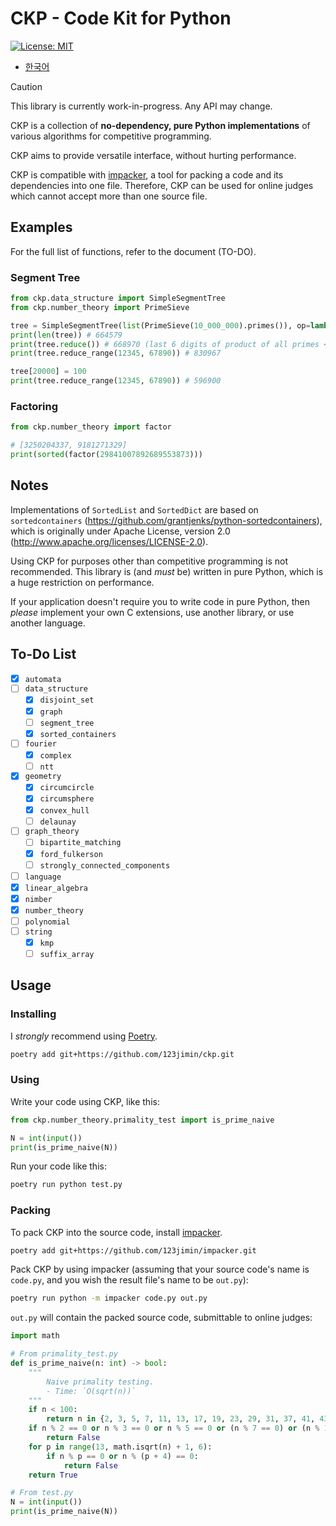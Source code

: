 # CKP - Code Kit for Python

[![License: MIT](https://img.shields.io/badge/License-MIT-yellow.svg)](https://opensource.org/licenses/MIT)

- [한국어](README.ko-KR.md)

> [!CAUTION]
> This library is currently work-in-progress. Any API may change.

CKP is a collection of **no-dependency, pure Python implementations** of various algorithms for competitive programming.

CKP aims to provide versatile interface, without hurting performance.

CKP is compatible with [impacker](https://github.com/123jimin/impacker), a tool for packing a code and its dependencies into one file. Therefore, CKP can be used for online judges which cannot accept more than one source file.

## Examples

For the full list of functions, refer to the document (TO-DO).

### Segment Tree

```py
from ckp.data_structure import SimpleSegmentTree
from ckp.number_theory import PrimeSieve

tree = SimpleSegmentTree(list(PrimeSieve(10_000_000).primes()), op=lambda x,y: (x*y)%1_000_000, e=1)
print(len(tree)) # 664579
print(tree.reduce()) # 668970 (last 6 digits of product of all primes <= 10_000_000)
print(tree.reduce_range(12345, 67890)) # 830967

tree[20000] = 100
print(tree.reduce_range(12345, 67890)) # 596900
```

### Factoring

```py
from ckp.number_theory import factor

# [3250204337, 9181271329]
print(sorted(factor(29841007892689553873)))
```

## Notes

Implementations of `SortedList` and `SortedDict` are based on `sortedcontainers` (<https://github.com/grantjenks/python-sortedcontainers>), which is originally under Apache License, version 2.0 (<http://www.apache.org/licenses/LICENSE-2.0>).

Using CKP for purposes other than competitive programming is not recommended. This library is (and *must* be) written in pure Python, which is a huge restriction on performance.

If your application doesn't require you to write code in pure Python, then *please* implement your own C extensions, use another library, or use another language.

## To-Do List

- [x] `automata`
- [ ] `data_structure`
  - [x] `disjoint_set`
  - [x] `graph`
  - [ ] `segment_tree`
  - [x] `sorted_containers`
- [ ] `fourier`
  - [x] `complex`
  - [ ] `ntt`
- [x] `geometry`
  - [x] `circumcircle`
  - [x] `circumsphere`
  - [x] `convex_hull`
  - [ ] `delaunay`
- [ ] `graph_theory`
  - [ ] `bipartite_matching`
  - [x] `ford_fulkerson`
  - [ ] `strongly_connected_components`
- [ ] `language`
- [x] `linear_algebra`
- [x] `nimber`
- [x] `number_theory`
- [ ] `polynomial`
- [ ] `string`
  - [x] `kmp`
  - [ ] `suffix_array`

## Usage

### Installing

I *strongly* recommend using [Poetry](https://python-poetry.org/).

```sh
poetry add git+https://github.com/123jimin/ckp.git
```

### Using

Write your code using CKP, like this:

```py
from ckp.number_theory.primality_test import is_prime_naive

N = int(input())
print(is_prime_naive(N))
```

Run your code like this:

```sh
poetry run python test.py
```

### Packing

To pack CKP into the source code, install [impacker](https://github.com/123jimin/impacker).

```sh
poetry add git+https://github.com/123jimin/impacker.git
```

Pack CKP by using impacker (assuming that your source code's name is `code.py`, and you wish the result file's name to be `out.py`):

```sh
poetry run python -m impacker code.py out.py
```

`out.py` will contain the packed source code, submittable to online judges:

```py
import math

# From primality_test.py
def is_prime_naive(n: int) -> bool:
    """
        Naive primality testing.
        - Time: `O(sqrt(n))`
    """
    if n < 100:
        return n in {2, 3, 5, 7, 11, 13, 17, 19, 23, 29, 31, 37, 41, 43, 47, 53, 59, 61, 67, 71, 73, 79, 83, 89, 97}
    if n % 2 == 0 or n % 3 == 0 or n % 5 == 0 or (n % 7 == 0) or (n % 11 == 0):
        return False
    for p in range(13, math.isqrt(n) + 1, 6):
        if n % p == 0 or n % (p + 4) == 0:
            return False
    return True

# From test.py
N = int(input())
print(is_prime_naive(N))
```

